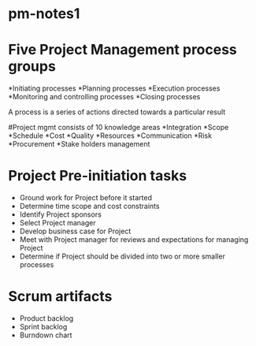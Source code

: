 # pm-notes1

# Five Project Management process groups
  *Initiating processes
  *Planning processes
  *Execution processes
  *Monitoring and controlling processes
  *Closing processes

A process is a series of actions directed towards a particular result 

#Project mgmt consists of 10 knowledge areas
 *Integration 
 *Scope
 *Schedule 
 *Cost
 *Quality
 *Resources 
 *Communication 
 *Risk
 *Procurement 
 *Stake holders management

 
# Project Pre-initiation tasks

 * Ground work for Project before it started
 * Determine time scope and cost constraints 
 * Identify Project sponsors 
 * Select Project manager
 * Develop business case for Project
 * Meet with Project manager for reviews and expectations for managing Project 
 * Determine if Project should be divided into two or more smaller processes

# Scrum artifacts
 * Product backlog
 * Sprint backlog
 * Burndown chart
